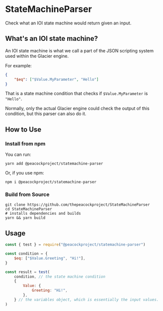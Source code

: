 # StateMachineParser

Check what an IOI state machine would return given an input.

## What's an IOI state machine?

An IOI state machine is what we call a part of the JSON scripting system used within the Glacier engine.

For example:

```json
{
    "$eq": ["$Value.MyParameter", "Hello"]
}
```

That is a state machine condition that checks if `$Value.MyParameter` is `"Hello"`.

Normally, only the actual Glacier engine could check the output of this condition, but this parser can also do it.

## How to Use

### Install from npm

You can run:

```shell
yarn add @peacockproject/statemachine-parser
```

Or, if you use npm:

```shell
npm i @peacockproject/statemachine-parser
```

### Build from Source

```shell
git clone https://github.com/thepeacockproject/StateMachineParser
cd StateMachineParser
# installs dependencies and builds
yarn && yarn build
```

## Usage

```js
const { test } = require("@peacockproject/statemachine-parser")

const condition = {
    $eq: ["$Value.Greeting", "Hi!"],
}

const result = test(
    condition, // the state machine condition
    {
        Value: {
            Greeting: "Hi!",
        },
    } // the variables object, which is essentially the input values.
)
```
